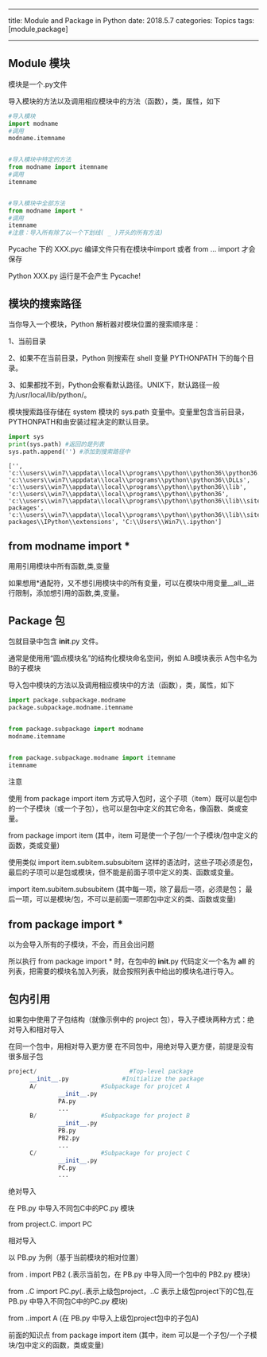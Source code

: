 
---

title: Module and Package in Python
date:  2018.5.7
categories:  Topics
tags:  [module,package]

---


## Module 模块

模块是一个.py文件

导入模块的方法以及调用相应模块中的方法（函数），类，属性，如下

<!-- more -->

```python
#导入模块
import modname
#调用
modname.itemname


#导入模块中特定的方法
from modname import itemname
#调用
itemname


#导入模块中全部方法
from modname import *
#调用
itemname
#注意：导入所有除了以一个下划线( _ )开头的所有方法)
```


Pycache 下的 XXX.pyc 编译文件只有在模块中import 或者 from … import 才会保存

Python XXX.py  运行是不会产生 Pycache!

## 模块的搜索路径

当你导入一个模块，Python 解析器对模块位置的搜索顺序是：

1、当前目录

2、如果不在当前目录，Python 则搜索在 shell 变量 PYTHONPATH 下的每个目录。

3、如果都找不到，Python会察看默认路径。UNIX下，默认路径一般为/usr/local/lib/python/。

模块搜索路径存储在 system 模块的 sys.path 变量中。变量里包含当前目录，PYTHONPATH和由安装过程决定的默认目录。


```python
import sys
print(sys.path) #返回的是列表
sys.path.append('') #添加到搜索路径中
```

    ['', 'c:\\users\\win7\\appdata\\local\\programs\\python\\python36\\python36.zip', 'c:\\users\\win7\\appdata\\local\\programs\\python\\python36\\DLLs', 'c:\\users\\win7\\appdata\\local\\programs\\python\\python36\\lib', 'c:\\users\\win7\\appdata\\local\\programs\\python\\python36', 'c:\\users\\win7\\appdata\\local\\programs\\python\\python36\\lib\\site-packages', 'c:\\users\\win7\\appdata\\local\\programs\\python\\python36\\lib\\site-packages\\IPython\\extensions', 'C:\\Users\\Win7\\.ipython']
    

## from modname import *

用用引用模块中所有函数,类,变量

如果想用\*通配符，又不想引用模块中的所有变量，可以在模块中用变量__all__进行限制，添加想引用的函数,类,变量。

## Package 包

包就目录中包含 __init__.py 文件。

通常是使用用“圆点模块名”的结构化模块命名空间，例如 A.B模块表示 A包中名为B的子模块


导入包中模块的方法以及调用相应模块中的方法（函数），类，属性，如下


```python
import package.subpackage.modname
package.subpackage.modname.itemname


from package.subpackage import modname
modname.itemname


from package.subpackage.modname import itemname
itemname
```

注意

使用 from package import item 方式导入包时，这个子项（item）既可以是包中的一个子模块（或一个子包），也可以是包中定义的其它命名，像函数、类或变量。

from package import item
(其中，item 可是使一个子包/一个子模块/包中定义的函数，类或变量)


使用类似 import item.subitem.subsubitem 这样的语法时，这些子项必须是包，最后的子项可以是包或模块，但不能是前面子项中定义的类、函数或变量。

import item.subitem.subsubitem
(其中每一项，除了最后一项，必须是包；
 最后一项，可以是模块/包，不可以是前面一项即包中定义的类、函数或变量)

## from package import *

以为会导入所有的子模块，不会，而且会出问题

所以执行 from package import * 时，在包中的 __init__.py 代码定义一个名为 __all__ 的列表，把需要的模块名加入列表，就会按照列表中给出的模块名进行导入。

## 包内引用



如果包中使用了子包结构（就像示例中的 project 包），导入子模块两种方式：绝对导入和相对导入

在同一个包中，用相对导入更方便
在不同包中，用绝对导入更方便，前提是没有很多层子包


```python
project/                          #Top-level package
      __init__.py               #Initialize the package
      A/                  #Subpackage for projcet A
              __init__.py
              PA.py
              ...
      B/                  #Subpackage for project B
              __init__.py
              PB.py
              PB2.py
              ...
      C/                  #Subpackage for project C
              __init__.py
              PC.py
              ...
```

绝对导入

在 PB.py 中导入不同包C中的PC.py 模块

from project.C. import PC



相对导入

以 PB.py 为例（基于当前模块的相对位置）

from . import PB2 (.表示当前包，在 PB.py 中导入同一个包中的 PB2.py 模块)

from ..C import PC.py(..表示上级包project，..C 表示上级包project下的C包,在 PB.py 中导入不同包C中的PC.py 模块)

from ..import A (在 PB.py 中导入上级包project包中的子包A)

前面的知识点
from package import item
(其中，item 可以是一个子包/一个子模块/包中定义的函数，类或变量)
